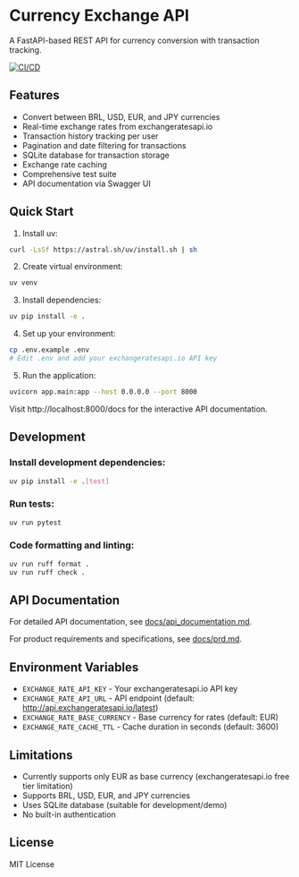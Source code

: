 # Currency Exchange API

A FastAPI-based REST API for currency conversion with transaction tracking.

[![CI/CD](https://github.com/CHSevero/currency_exchange/actions/workflows/ci-cd.yml/badge.svg)](https://github.com/CHSevero/currency_exchange/actions/workflows/ci-cd.yml)

## Features

- Convert between BRL, USD, EUR, and JPY currencies
- Real-time exchange rates from exchangeratesapi.io
- Transaction history tracking per user
- Pagination and date filtering for transactions
- SQLite database for transaction storage
- Exchange rate caching
- Comprehensive test suite
- API documentation via Swagger UI

## Quick Start

1. Install uv:
```bash
curl -LsSf https://astral.sh/uv/install.sh | sh
```

2. Create virtual environment:
```bash
uv venv
```

3. Install dependencies:
```bash
uv pip install -e .
```

4. Set up your environment:
```bash
cp .env.example .env
# Edit .env and add your exchangeratesapi.io API key
```

5. Run the application:
```bash
uvicorn app.main:app --host 0.0.0.0 --port 8000
```

Visit http://localhost:8000/docs for the interactive API documentation.

## Development

### Install development dependencies:
```bash
uv pip install -e .[test]
```

### Run tests:
```bash
uv run pytest
```

### Code formatting and linting:
```bash
uv run ruff format .
uv run ruff check .
```

## API Documentation

For detailed API documentation, see [docs/api_documentation.md](docs/api_documentation.md).

For product requirements and specifications, see [docs/prd.md](docs/prd.md).

## Environment Variables

- `EXCHANGE_RATE_API_KEY` - Your exchangeratesapi.io API key
- `EXCHANGE_RATE_API_URL` - API endpoint (default: http://api.exchangeratesapi.io/latest)
- `EXCHANGE_RATE_BASE_CURRENCY` - Base currency for rates (default: EUR)
- `EXCHANGE_RATE_CACHE_TTL` - Cache duration in seconds (default: 3600)

## Limitations

- Currently supports only EUR as base currency (exchangeratesapi.io free tier limitation)
- Supports BRL, USD, EUR, and JPY currencies
- Uses SQLite database (suitable for development/demo)
- No built-in authentication

## License

MIT License
